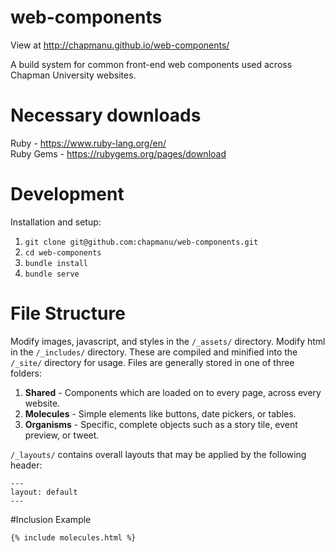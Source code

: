 # web-components

View at http://chapmanu.github.io/web-components/

A build system for common front-end web components used across Chapman University websites.

# Necessary downloads

Ruby - https://www.ruby-lang.org/en/  
Ruby Gems - https://rubygems.org/pages/download

# Development

Installation and setup:

1. 	`git clone git@github.com:chapmanu/web-components.git`
2. 	`cd web-components`
3. 	`bundle install`
4. 	`bundle serve`

# File Structure

Modify images, javascript, and styles in the `/_assets/` directory. Modify html in the `/_includes/` directory. These are compiled and minified into the `/_site/` directory for usage. Files are generally stored in one of three folders:

1. **Shared** - Components which are loaded on to every page, across every website. 
2. **Molecules** - Simple elements like buttons, date pickers, or tables.
3. **Organisms** - Specific, complete objects such as a story tile, event preview, or tweet.

`/_layouts/` contains overall layouts that may be applied by the following header:
```
---
layout: default
---
```

#Inclusion Example

`{% include molecules.html %}`



